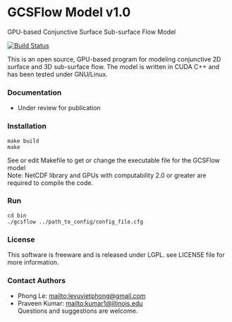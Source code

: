 GCSFlow Model v1.0
=======
GPU-based Conjunctive Surface Sub-surface Flow Model

[![Build Status](https://travis-ci.org/simkimsia/UtilityBehaviors.png)](https://travis-ci.org/simkimsia/UtilityBehaviors)


This is an open source, GPU-based program for modeling conjunctive 2D surface and 3D sub-surface flow. The model is written in CUDA C++ and has been tested under GNU/Linux.

### Documentation

* Under review for publication


### Installation
```
make build
make
```
See or edit Makefile to get or change the executable file for the GCSFlow model  
Note: NetCDF library and GPUs with computability 2.0 or greater are required to compile the code.



### Run  
```
cd bin
./gcsflow ../path_to_config/config_file.cfg
```


### License
This software is freeware and is released under LGPL. see LICENSE file for more information. 


### Contact Authors
* Phong Le: <mailto:levuvietphong@gmail.com>
* Praveen Kumar: <mailto:kumar1@illinois.edu>  
Questions and suggestions are welcome.